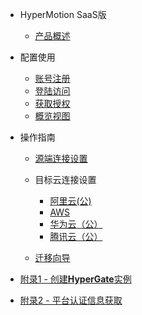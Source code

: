 * HyperMotion SaaS版
  * [产品概述](saas/1.saas.md)

* 配置使用
  * [账号注册](saas/2.register.md)
  * [登陆访问](saas/3.login.md)
  * [获取授权](saas/4.license.md)
  * [概览视图](saas/5.overview.md)

* 操作指南
  * [源端连接设置](saas/6.sourcon.md)
  * 目标云连接设置
  
    * [阿里云(公)](saas/tarcloud/aliyun.md)
	* [AWS](saas/tarcloud/AWS.md)
	* [华为云（公）](saas/tarcloud/TechWave.md)
    * [腾讯云（公）](saas/tarcloud/Tencent.md)

  * [迁移向导](saas/7.migrawiz.md)
  
* [附录1 - 创建**HyperGate**实例](saas/Appendix.md)

* [附录2 - 平台认证信息获取](saas/Appendix.md)